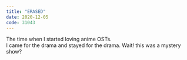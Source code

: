 ```yaml
---
title: "ERASED"
date: 2020-12-05
code: 31043
---
```

The time when I started loving anime OSTs.
<br>
I came for the drama and stayed for the drama. Wait! this was a mystery show?